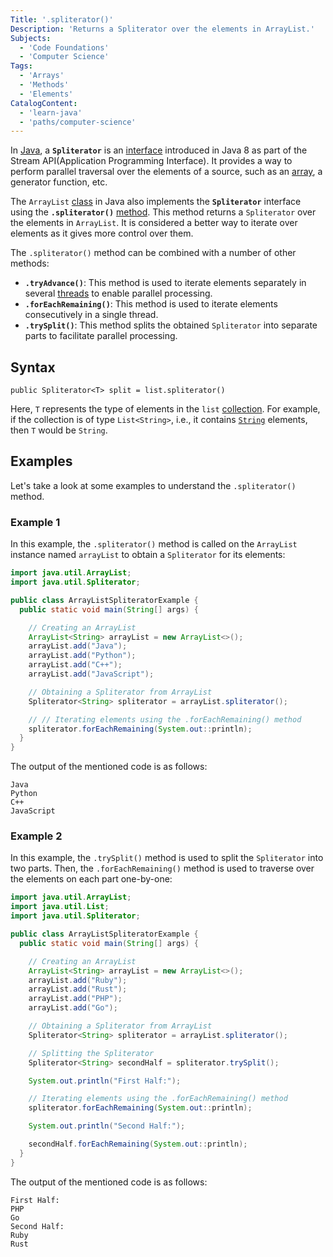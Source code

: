 ```yaml
---
Title: '.spliterator()'
Description: 'Returns a Spliterator over the elements in ArrayList.'
Subjects:
  - 'Code Foundations'
  - 'Computer Science'
Tags:
  - 'Arrays'
  - 'Methods'
  - 'Elements'
CatalogContent:
  - 'learn-java'
  - 'paths/computer-science'
---
```


In [Java](https://www.codecademy.com/resources/docs/java), a **`Spliterator`** is an [interface](https://www.codecademy.com/resources/docs/java/interfaces) introduced in Java 8 as part of the Stream API(Application Programming Interface). It provides a way to perform parallel traversal over the elements of a source, such as an [array](https://www.codecademy.com/resources/docs/java/arrays), a generator function, etc.

The `ArrayList` [class](https://www.codecademy.com/resources/docs/java/classes) in Java also implements the **`Spliterator`** interface using the **`.spliterator()`** [method](https://www.codecademy.com/resources/docs/java/methods). This method returns a `Spliterator` over the elements in `ArrayList`. It is considered a better way to iterate over elements as it gives more control over them.

The `.spliterator()` method can be combined with a number of other methods:

- **`.tryAdvance()`**: This method is used to iterate elements separately in several [threads](https://www.codecademy.com/resources/docs/java/threading) to enable parallel processing.
- **`.forEachRemaining()`**: This method is used to iterate elements consecutively in a single thread.
- **`.trySplit()`**: This method splits the obtained `Spliterator` into separate parts to facilitate parallel processing.

## Syntax

```pseudo
public Spliterator<T> split = list.spliterator()
```

Here, `T` represents the type of elements in the `list` [collection](https://www.codecademy.com/resources/docs/java/collection). For example, if the collection is of type `List<String>`, i.e., it contains [`String`](https://www.codecademy.com/resources/docs/java/strings) elements, then `T` would be `String`.

## Examples

Let's take a look at some examples to understand the `.spliterator()` method.

### Example 1

In this example, the `.spliterator()` method is called on the `ArrayList` instance named `arrayList` to obtain a `Spliterator` for its elements:

```java
import java.util.ArrayList;
import java.util.Spliterator;

public class ArrayListSpliteratorExample {
  public static void main(String[] args) {

    // Creating an ArrayList
    ArrayList<String> arrayList = new ArrayList<>();
    arrayList.add("Java");
    arrayList.add("Python");
    arrayList.add("C++");
    arrayList.add("JavaScript");

    // Obtaining a Spliterator from ArrayList
    Spliterator<String> spliterator = arrayList.spliterator();

    // // Iterating elements using the .forEachRemaining() method
    spliterator.forEachRemaining(System.out::println);
  }
}
```

The output of the mentioned code is as follows:

```shell
Java
Python
C++
JavaScript
```

### Example 2

In this example, the `.trySplit()` method is used to split the `Spliterator` into two parts. Then, the `.forEachRemaining()` method is used to traverse over the elements on each part one-by-one:

```java
import java.util.ArrayList;
import java.util.List;
import java.util.Spliterator;

public class ArrayListSpliteratorExample {
  public static void main(String[] args) {

    // Creating an ArrayList
    ArrayList<String> arrayList = new ArrayList<>();
    arrayList.add("Ruby");
    arrayList.add("Rust");
    arrayList.add("PHP");
    arrayList.add("Go");

    // Obtaining a Spliterator from ArrayList
    Spliterator<String> spliterator = arrayList.spliterator();

    // Splitting the Spliterator
    Spliterator<String> secondHalf = spliterator.trySplit();

    System.out.println("First Half:");

    // Iterating elements using the .forEachRemaining() method
    spliterator.forEachRemaining(System.out::println);

    System.out.println("Second Half:");

    secondHalf.forEachRemaining(System.out::println);
  }
}
```

The output of the mentioned code is as follows:

```shell
First Half:
PHP
Go
Second Half:
Ruby
Rust
```
